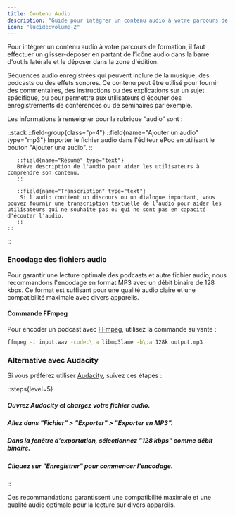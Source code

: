 ```yaml
---
title: Contenu Audio
description: "Guide pour intégrer un contenu audio à votre parcours de formation."
icon: "lucide:volume-2"
---
```


Pour intégrer un contenu audio à votre parcours de formation, il faut effectuer un glisser-déposer en partant de l’icône
audio dans la barre d'outils latérale et le déposer dans la zone d'édition.

Séquences audio enregistrées qui peuvent inclure de la musique, des podcasts ou des effets sonores. Ce contenu peut être utilisé pour fournir des commentaires, des instructions ou des explications sur un sujet spécifique, ou pour permettre aux utilisateurs d'écouter des enregistrements de conférences ou de séminaires par exemple.

Les informations à renseigner pour la rubrique “audio“ sont :

::stack
    ::field-group{class="p-4"}
        ::field{name="Ajouter un audio" type="mp3"}
        Importer le fichier audio dans l'éditeur ePoc en utilisant le bouton "Ajouter une audio".
        ::

       ::field{name="Résumé" type="text"}
       Brève description de l'audio pour aider les utilisateurs à comprendre son contenu.
       ::

       ::field{name="Transcription" type="text"}
        Si l'audio contient un discours ou un dialogue important, vous pouvez fournir une transcription textuelle de l'audio pour aider les utilisateurs qui ne souhaite pas ou qui ne sont pas en capacité d'écouter l'audio.
       ::
    ::
::

### Encodage des fichiers audio

Pour garantir une lecture optimale des podcasts et autre fichier audio, nous recommandons l'encodage en format MP3 avec un débit binaire de 128 kbps. Ce format est suffisant pour une qualité audio claire et une compatibilité maximale avec divers appareils.

#### Commande FFmpeg

Pour encoder un podcast avec [FFmpeg](https://ffmpeg.org/), utilisez la commande suivante :

```sh
ffmpeg -i input.wav -codec\:a libmp3lame -b\:a 128k output.mp3
```

### Alternative avec Audacity

Si vous préférez utiliser [Audacity](https://www.audacityteam.org/), suivez ces étapes :

::steps{level=5}
##### Ouvrez Audacity et chargez votre fichier audio.
##### Allez dans "Fichier" > "Exporter" > "Exporter en MP3".
##### Dans la fenêtre d'exportation, sélectionnez "128 kbps" comme débit binaire.
##### Cliquez sur "Enregistrer" pour commencer l'encodage.
::

Ces recommandations garantissent une compatibilité maximale et une qualité audio optimale pour la lecture sur divers appareils.

